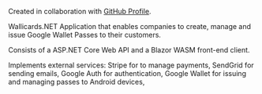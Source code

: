 
Created in collaboration with [GitHub Profile](https://github.com/qreedence).

Wallicards.NET
Application that enables companies to create, manage and issue Google Wallet Passes to their customers.

Consists of a ASP.NET Core Web API and a Blazor WASM front-end client.

Implements external services:
Stripe for to manage payments,
SendGrid for sending emails,
Google Auth for authentication,
Google Wallet for issuing and managing passes to Android devices,

